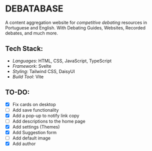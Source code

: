 # DEBATABASE

A content aggregation website for *competitive debating* resources in Portuguese and English.
With Debating Guides, Websites, Recorded debates, and much more.

## Tech Stack:
* *Languages*: HTML, CSS, JavaScript, TypeScript
* *Framework*: Svelte
* *Styling*: Tailwind CSS, DaisyUI
* *Build Tool*: Vite

## TO-DO:
- [X] Fix cards on desktop
- [ ] Add save functionality
- [X] Add a pop-up to notify link copy
- [ ] Add descriptions to the home page
- [X] Add settings (Themes)
- [X] Add Suggestion form
- [ ] Add default image
- [X] Add author